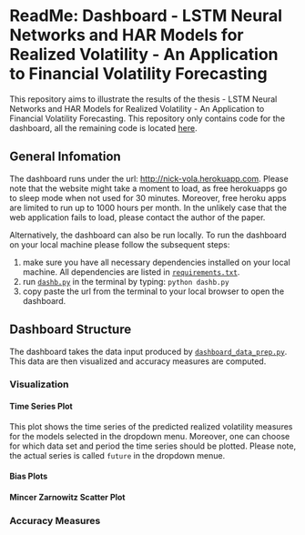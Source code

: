# ReadMe: Dashboard - LSTM Neural Networks and HAR Models for Realized Volatility - An Application to Financial Volatility Forecasting

This repository aims to illustrate the results of the thesis - LSTM Neural Networks and HAR Models for Realized Volatility - An Application to Financial Volatility Forecasting. This repository only contains code for the dashboard, all the remaining code is located [here](https://github.com/nickzumbuehl/master_thesis).

## General Infomation
The dashboard runs under the url: http://nick-vola.herokuapp.com. Please note that the website might take a moment to load, as free herokuapps go to sleep mode when not used for 30 minutes. Moreover, free heroku apps are limited to run up to 1000 hours per month. In the unlikely case that the web application fails to load, please contact the author of the paper.

Alternatively, the dashboard can also be run locally. To run the dashboard on your local machine please follow the subsequent steps:
1. make sure you have all necessary dependencies installed on your local machine. All dependencies are listed in [```requirements.txt```](requirements.txt).
2. run [```dashb.py```](dashb.py) in the terminal by typing: ```python dashb.py```
3. copy paste the url from the terminal to your local browser to open the dashboard.

## Dashboard Structure
The dashboard takes the data input produced by [```dashboard_data_prep.py```](https://github.com/nickzumbuehl/master_thesis/blob/master/masterthesis/dashboard_data_prep.py). This data are then visualized and accuracy measures are computed.

### Visualization
#### Time Series Plot
This plot shows the time series of the predicted realized volatility measures for the models selected in the dropdown menu. Moreover, one can choose for which data set and period the time series should be plotted. Please note, the actual series is called ```future``` in the dropdown menue.

#### Bias Plots

#### Mincer Zarnowitz Scatter Plot

### Accuracy Measures






